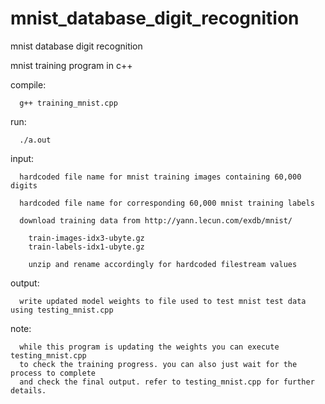 # mnist_database_digit_recognition
mnist database digit recognition

mnist training program in c++
     
   compile: 
   
      g++ training_mnist.cpp
    
   run: 
   
      ./a.out  

   input:   
   
      hardcoded file name for mnist training images containing 60,000 digits
      
      hardcoded file name for corresponding 60,000 mnist training labels
      
      download training data from http://yann.lecun.com/exdb/mnist/
      
        train-images-idx3-ubyte.gz
        train-labels-idx1-ubyte.gz
        
        unzip and rename accordingly for hardcoded filestream values
   
   output:
   
      write updated model weights to file used to test mnist test data using testing_mnist.cpp
      
   note:
   
      while this program is updating the weights you can execute testing_mnist.cpp
      to check the training progress. you can also just wait for the process to complete 
      and check the final output. refer to testing_mnist.cpp for further details.
